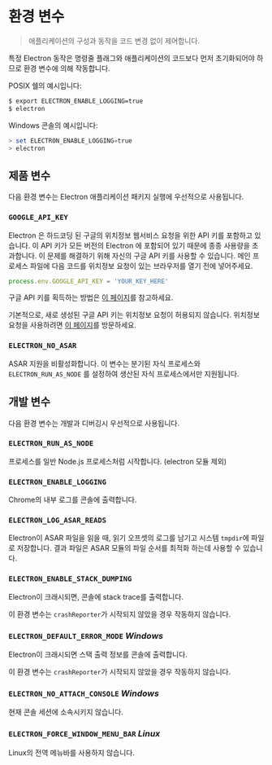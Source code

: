 # 환경 변수

> 애플리케이션의 구성과 동작을 코드 변경 없이 제어합니다.

특정 Electron 동작은 명령줄 플래그와 애플리케이션의 코드보다 먼저 초기화되어야 하므로
환경 변수에 의해 작동합니다.

POSIX 쉘의 예시입니다:

```bash
$ export ELECTRON_ENABLE_LOGGING=true
$ electron
```

Windows 콘솔의 예시입니다:

```powershell
> set ELECTRON_ENABLE_LOGGING=true
> electron
```

## 제품 변수

다음 환경 변수는 Electron 애플리케이션 패키지 실행에 우선적으로 사용됩니다.

### `GOOGLE_API_KEY`

Electron 은 하드코딩 된 구글의 위치정보 웹서비스 요청을 위한 API 키를 포함하고
있습니다. 이 API 키가 모든 버전의 Electron 에 포함되어 있기 때문에 종종
사용량을 초과합니다. 이 문제를 해결하기 위해 자신의 구글 API 키를 사용할 수
있습니다. 메인 프로세스 파일에 다음 코드를 위치정보 요청이 있는 브라우저를 열기
전에 넣어주세요.

```javascript
process.env.GOOGLE_API_KEY = 'YOUR_KEY_HERE'
```

구글 API 키를 획득하는 방법은
[이 페이지](https://www.chromium.org/developers/how-tos/api-keys)를 참고하세요.

기본적으로, 새로 생성된 구글 API 키는 위치정보 요청이 허용되지 않습니다.
위치정보 요청을 사용하려면
[이 페이지](https://console.developers.google.com/apis/api/geolocation/overview)를
방문하세요.

### `ELECTRON_NO_ASAR`

ASAR 지원을 비활성화합니다. 이 변수는 분기된 자식 프로세스와
`ELECTRON_RUN_AS_NODE` 를 설정하여 생산된 자식 프로세스에서만 지원됩니다.

## 개발 변수

다음 환경 변수는 개발과 디버깅시 우선적으로 사용됩니다.

### `ELECTRON_RUN_AS_NODE`

프로세스를 일반 Node.js 프로세스처럼 시작합니다. (electron 모듈 제외)

### `ELECTRON_ENABLE_LOGGING`

Chrome의 내부 로그를 콘솔에 출력합니다.

### `ELECTRON_LOG_ASAR_READS`

Electron이 ASAR 파일을 읽을 때, 읽기 오프셋의 로그를 남기고 시스템 `tmpdir`에
파일로 저장합니다. 결과 파일은 ASAR 모듈의 파일 순서를 최적화 하는데 사용할 수
있습니다.

### `ELECTRON_ENABLE_STACK_DUMPING`

Electron이 크래시되면, 콘솔에 stack trace를 출력합니다.

이 환경 변수는 `crashReporter`가 시작되지 않았을 경우 작동하지 않습니다.

### `ELECTRON_DEFAULT_ERROR_MODE` _Windows_

Electron이 크래시되면 스택 출력 정보를 콘솔에 출력합니다.

이 환경 변수는 `crashReporter`가 시작되지 않았을 경우 작동하지 않습니다.

### `ELECTRON_NO_ATTACH_CONSOLE` _Windows_

현재 콘솔 세션에 소속시키지 않습니다.

### `ELECTRON_FORCE_WINDOW_MENU_BAR` _Linux_

Linux의 전역 메뉴바를 사용하지 않습니다.
